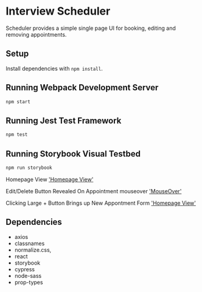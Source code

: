 # Interview Scheduler
Scheduler provides a simple single page UI for booking, editing and removing appointments.

## Setup

Install dependencies with `npm install`.

## Running Webpack Development Server

```sh
npm start
```

## Running Jest Test Framework

```sh
npm test
```

## Running Storybook Visual Testbed

```sh
npm run storybook
```


Homepage View
['Homepage View'](docs/HomeScreen.png)

Edit/Delete Button Revealed On Appointment mouseover
['MouseOver'](docs/MouseOver.png)

Clicking Large + Button Brings up New Appontment Form
['Homepage View'](docs/NewAppointment.png)

## Dependencies

- axios
- classnames
- normalize.css,
- react
- storybook
- cypress
- node-sass
- prop-types

